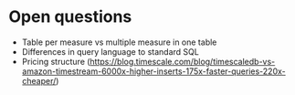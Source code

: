 # Open questions

* Table per measure vs multiple measure in one table
* Differences in query language to standard SQL
* Pricing structure (https://blog.timescale.com/blog/timescaledb-vs-amazon-timestream-6000x-higher-inserts-175x-faster-queries-220x-cheaper/)

